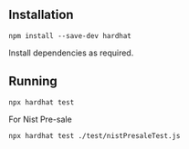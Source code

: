 ## Installation

``npm install --save-dev hardhat``

Install dependencies as required.

## Running

``npx hardhat test``

For Nist Pre-sale

``npx hardhat test ./test/nistPresaleTest.js``


